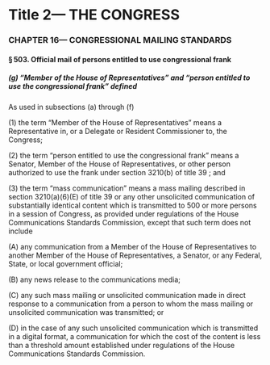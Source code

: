 
# Title 2— THE CONGRESS
### CHAPTER 16— CONGRESSIONAL MAILING STANDARDS
#### § 503. Official mail of persons entitled to use congressional frank
##### (g) “Member of the House of Representatives” and “person entitled to use the congressional frank” defined

As used in subsections (a) through (f)

(1) the term “Member of the House of Representatives” means a Representative in, or a Delegate or Resident Commissioner to, the Congress;

(2) the term “person entitled to use the congressional frank” means a Senator, Member of the House of Representatives, or other person authorized to use the frank under section 3210(b) of title 39 ; and

(3) the term “mass communication” means a mass mailing described in section 3210(a)(6)(E) of title 39 or any other unsolicited communication of substantially identical content which is transmitted to 500 or more persons in a session of Congress, as provided under regulations of the House Communications Standards Commission, except that such term does not include

(A) any communication from a Member of the House of Representatives to another Member of the House of Representatives, a Senator, or any Federal, State, or local government official;

(B) any news release to the communications media;

(C) any such mass mailing or unsolicited communication made in direct response to a communication from a person to whom the mass mailing or unsolicited communication was transmitted; or

(D) in the case of any such unsolicited communication which is transmitted in a digital format, a communication for which the cost of the content is less than a threshold amount established under regulations of the House Communications Standards Commission.
